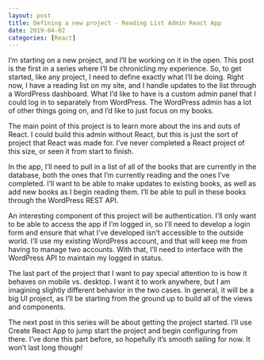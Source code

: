 ```yaml
---
layout: post
title: Defining a new project - Reading List Admin React App
date: 2019-04-02
categories: [React]
---
```

I’m starting on a new project, and I’ll be working on it in the open. This post is the first in a series where I’ll be chronicling my experience. So, to get started, like any project, I need to define exactly what I’ll be doing. Right now, I have a reading list on my site, and I handle updates to the list through a WordPress dashboard. What I’d like to have is a custom admin panel that I could log in to separately from WordPress. The WordPress admin has a lot of other things going on, and I’d like to just focus on my books.

The main point of this project is to learn more about the ins and outs of React. I could build this admin without React, but this is just the sort of project that React was made for. I’ve never completed a React project of this size, or seen it from start to finish.

In the app, I’ll need to pull in a list of all of the books that are currently in the database, both the ones that I’m currently reading and the ones I’ve completed. I’ll want to be able to make updates to existing books, as well as add new books as I begin reading them. I’ll be able to pull in these books through the WordPress REST API.

An interesting component of this project will be authentication. I’ll only want to be able to access the app if I’m logged in, so I’ll need to develop a login form and ensure that what I’ve developed isn’t accessible to the outside world. I’ll use my existing WordPress account, and that will keep me from having to manage two accounts. With that, I’ll need to interface with the WordPress API to maintain my logged in status.

The last part of the project that I want to pay special attention to is how it behaves on mobile vs. desktop. I want it to work anywhere, but I am imagining slightly different behavior in the two cases. In general, it will be a big UI project, as I’ll be starting from the ground up to build all of the views and components.

The next post in this series will be about getting the project started. I’ll use Create React App to jump start the project and begin configuring from there. I’ve done this part before, so hopefully it’s smooth sailing for now. It won’t last long though!